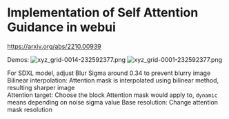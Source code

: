 # Implementation of Self Attention Guidance in webui
https://arxiv.org/abs/2210.00939

Demos:
![xyz_grid-0014-232592377.png](resources%2Fimg%2Fxyz_grid-0014-232592377.png)
![xyz_grid-0001-232592377.png](resources%2Fimg%2Fxyz_grid-0001-232592377.png)

For SDXL model, adjust Blur Sigma around 0.34 to prevent blurry image    
Bilinear interpolation: Attention mask is interpolated using bilinear method, resulting sharper image    
Attention target: Choose the block Attention mask would apply to, `dynamic` means depending on noise sigma value
Base resolution: Change attention mask resolution
